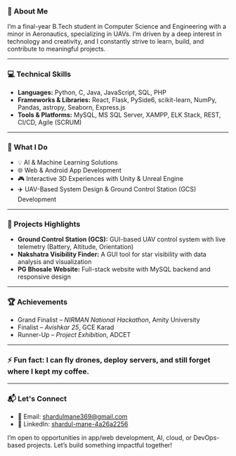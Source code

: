 ### 👋 About Me

I’m a final-year B.Tech student in Computer Science and Engineering with a minor in Aeronautics, specializing in UAVs. I’m driven by a deep interest in technology and creativity, and I constantly strive to learn, build, and contribute to meaningful projects.

---

### 💻 Technical Skills
- **Languages:** Python, C, Java, JavaScript, SQL, PHP  
- **Frameworks & Libraries:** React, Flask, PySide6, scikit-learn, NumPy, Pandas, astropy, Seaborn, Express.js  
- **Tools & Platforms:** MySQL, MS SQL Server, XAMPP, ELK Stack, REST, CI/CD, Agile (SCRUM)  

---

### 🚀 What I Do
- 💡 AI & Machine Learning Solutions  
- 🌐 Web & Android App Development  
- 🎮 Interactive 3D Experiences with Unity & Unreal Engine  
- ✈️ UAV-Based System Design & Ground Control Station (GCS) Development  

---

### 📂 Projects Highlights
- **Ground Control Station (GCS):** GUI-based UAV control system with live telemetry (Battery, Altitude, Orientation)  
- **Nakshatra Visibility Finder:** A GUI tool for star visibility with data analysis and visualization  
- **PG Bhosale Website:** Full-stack website with MySQL backend and responsive design  

---

### 🏆 Achievements
- Grand Finalist – *NIRMAN National Hackathon*, Amity University  
- Finalist – *Avishkar 25*, GCE Karad  
- Runner-Up – *Project Exhibition*, ADCET  

---

### ⚡ Fun fact: I can fly drones, deploy servers, and still forget where I kept my coffee.

---

### 📬 Let's Connect
- 📧 Email: shardulmane369@gmail.com  
- 🔗 LinkedIn: [shardul-mane-4a26a2256](https://linkedin.com/in/shardul-mane-4a26a2256)  

I’m open to opportunities in app/web development, AI, cloud, or DevOps-based projects. Let’s build something impactful together!
